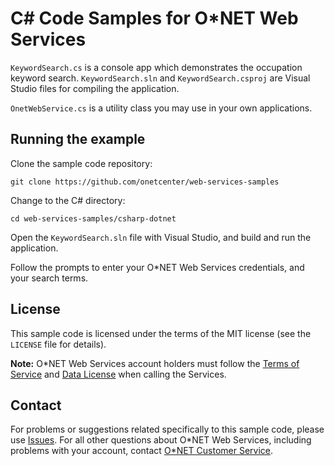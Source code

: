 # C# Code Samples for O\*NET Web Services

`KeywordSearch.cs` is a console app which demonstrates the occupation keyword search. `KeywordSearch.sln` and `KeywordSearch.csproj` are Visual Studio files for compiling the application.

`OnetWebService.cs` is a utility class you may use in your own applications.

## Running the example

Clone the sample code repository:

    git clone https://github.com/onetcenter/web-services-samples

Change to the C# directory:

    cd web-services-samples/csharp-dotnet

Open the `KeywordSearch.sln` file with Visual Studio, and build and run the application.

Follow the prompts to enter your O*NET Web Services credentials, and your search terms.

## License

This sample code is licensed under the terms of the MIT license (see the `LICENSE` file for details).

**Note:** O\*NET Web Services account holders must follow the [Terms of Service](https://services.onetcenter.org/terms) and [Data License](https://services.onetcenter.org/help/license_data) when calling the Services.

## Contact

For problems or suggestions related specifically to this sample code, please use [Issues](https://github.com/onetcenter/web-services-samples/issues/). For all other questions about O\*NET Web Services, including problems with your account, contact [O\*NET Customer Service](mailto:onet@onetcenter.org).
